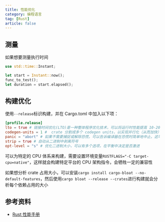 ```yaml
---
title: 性能优化
category: 编程语言
tag: [Rust]
article: false
---
```


## 测量

如果想要测量执行时间

```rust
use std::time::Instant;

let start = Instant::now();
func_to_test();
let duration = start.elapsed();
```

## 构建优化

使用`--release`标识构建，并在 Cargo.toml 中加入以下项：

```toml
[profile.release]
lto = true # 链接时间优化(LTO)是一种整体程序优化技术，可以将运行时性能提高 10-20% 甚至更多
codegen-units = 1 #  crate 分割成多个 codegen units，以实现并行化（从而加快）编译。然而，这可能会导致它错过一些潜在的优化。如果你想以更大的编译时间为代价来潜在地提高运行时性能，可以将单元数设置为一个
panic = "abort" # 如果不需要捕捉或解除恐慌，可以告诉编译器在恐慌时简单地中止。这可能会减少二进制大小，并略微提高性能
strip = true # 自动从二进制中剥离符号
opt-level = "s" # 优化二进制大小，可以有多个选项，在平衡中决定是否激进
```

可以为特定的 CPU 体系来构建，需要设置环境变量`RUSTFLAGS="-C target-cpu=native"`，这样就会构建特定平台的 CPU 架构指令，会牺牲一定的兼容性

如果想分析 crate 占用大小，可以安装`cargo install cargo-bloat --no-default-features`，然后使用`cargo bloat --release --crates`进行构建就会分析每个依赖占用的大小

## 参考资料

+ [Rust 性能手册](https://blues-star.github.io/perf-book-zh/title-page.html)
